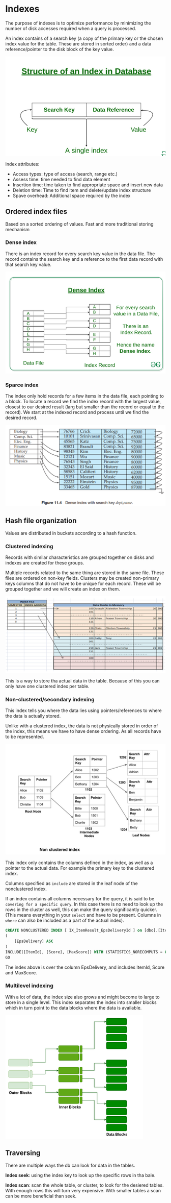 # Indexes

The purpose of indexes is to optimize performance by minimizing the number of disk accesses required when a query is processed.

An index contains of a search key (a copy of the primary key or the chosen index value for the table. These are stored in sorted order) and a data reference/pointer to the disk block of the key value.

![DB index](./img/dbIndex.png "Index")

Index attributes:
- Access types: type of access (search, range etc.)
- Assess time: time needed to find data element
- Insertion time: time taken to find appropriate space and insert new data
- Deletion time: Time to find item and delete/update index structure
- Spave overhead: Additional space required by the index

## Ordered index files

Based on a sorted ordering of values. Fast and more traditional storing mechanism

### Dense index

There is an index record for every search key value in the data file. The record contains the search key and a reference to the first data record with that search key value.

![dense](./img/dense.png "Dense")

### Sparce index

The index only hold records for a few items in the data file, each pointing to a block. To locate a record we find the index record with the largest value, closest to our desired result (larg but smaller than the record or equal to the record). We start at the indexed record and process until we find the desired record.

![sparse](./img/sparse.png "Sparse")

## Hash file organization

Values are distributed in buckets according to a hash function.

### Clustered indexing

Records with similar characteristics are grouped together on disks and indexes are created for these groups.

Multiple records related to the same thing are stored in the same file. These files are ordered on non-key fields. Clusters may be created non-primary keys columns that do not have to be unique for each record. These will be grouped together and we will create an index on them.

![Cluster](./img/cluster.png "Cluster")

This is a way to store tha actual data in the table. Because of this you can only have one clustered index per table.

### Non-clustered/secondary indexing

This index tells you where the data lies using pointers/references to where the data is actually stored.

Unlike with a clustered index, the data is not physically stored in order of the index, this means we have to have dense ordering. As all records have to be represented.

![Secondary](./img/secondary.png "Secondary")

This index only contains the columns defined in the index, as well as a pointer to the actual data. For example the primary key to the clustered index.

Columns specified as `include` are stored in the leaf node of the nonclustered index.

If an index contains all columns necessary for the query, it is said to be `covering for a specific query`. In this case there is no need to look up the rows in the cluster as well, this can make the query significantly quicker. (This means everything in your `select` and have to be present. Columns in `where` can also be included as a part of the actual index).

```sql
CREATE NONCLUSTERED INDEX [ IX_ItemResult_EpsDeliveryId ] on [dbo].[ItemResult]
(
    [EpsDelivery] ASC
)
INCLUDE([ItemId], [Score], [MaxScore]) WITH (STATISTICS_NORECOMPUTS = OFF, DROP_EXISTING = FF, ONLINE)
GO
```

The index above is over the column EpsDelivery, and includes ItemId, Score and MaxScore.

### Multilevel indexing

With a lot of data, the index size also grows and might become to large to store in a single level. This index separates the index into smaller blocks which in turn point to the data blocks where the data is available.

![Multilevel](./img/multilevel.png "Multilevel")

## Traversing

There are multiple ways the db can look for data in the tables.

**Index seek**: using the index key to look up the specific rows in tha bale.

**Index scan**: scan the whole table, or cluster, to look for the desiered tables. With enough rows this will turn very expensive. With smaller tables a scan can be more beneficial than seek.